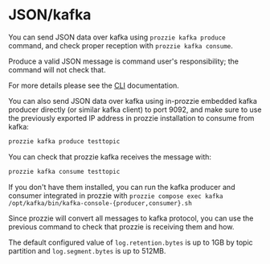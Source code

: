 ---
---

# JSON/kafka

You can send JSON data over kafka using `prozzie kafka produce` command, and check proper reception with `prozzie kafka consume`.

Produce a valid JSON message is command user's responsibility; the command will not check that.

For more details please see the [CLI](../cli/CLI) documentation.

You can also send JSON data over kafka using in-prozzie embedded kafka producer
directly (or similar kafka client) to port 9092, and make sure to use the
previously exported IP address in prozzie installation to consume from kafka:

```bash
prozzie kafka produce testtopic
```

You can check that prozzie kafka receives the message with:

```bash
prozzie kafka consume testtopic
```

If you don't have them installed, you can run the kafka producer and consumer
integrated in prozzie with
`prozzie compose exec kafka /opt/kafka/bin/kafka-console-{producer,consumer}.sh`

Since prozzie will convert all messages to kafka protocol, you can use the
previous command to check that prozzie is receiving them and how.

The default configured value of `log.retention.bytes` is up to 1GB by topic partition and `log.segment.bytes` is up to 512MB.

